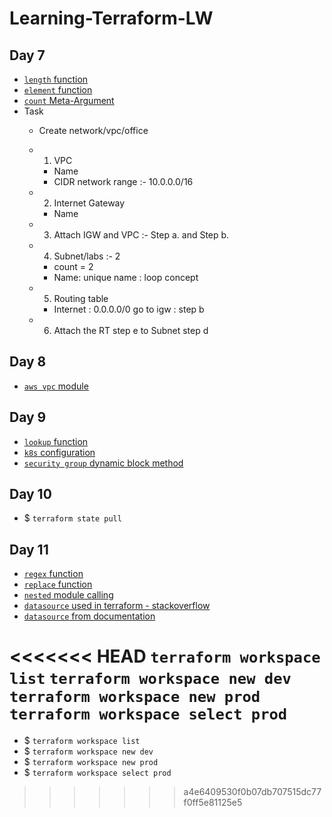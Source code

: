 # Learning-Terraform-LW

## Day 7

* [`length` function](https://www.terraform.io/docs/language/functions/length.html)
* [`element` function](https://www.terraform.io/docs/language/functions/element.html)
* [`count` Meta-Argument](https://www.terraform.io/docs/language/meta-arguments/count.html)
* Task
  * Create network/vpc/office
  * 1. VPC
    * Name
    * CIDR network range :- 10.0.0.0/16
  
  * 2. Internet Gateway
    * Name
  
  * 3. Attach IGW and VPC :- Step  a. and Step b.

  * 4. Subnet/labs :- 2
    * count = 2
    * Name: unique name : loop concept
  
  * 5. Routing table
    * Internet : 0.0.0.0/0 go to igw : step b

  * 6. Attach the RT step e to Subnet step d

## Day 8

* [`aws vpc` module](https://registry.terraform.io/modules/terraform-aws-modules/vpc/aws/latest)

## Day 9

* [`lookup` function](https://www.terraform.io/docs/language/functions/lookup.html)
* [`k8s` configuration](https://registry.terraform.io/providers/hashicorp/kubernetes/latest/docs)
* [`security group` dynamic block method](https://registry.terraform.io/providers/hashicorp/aws/latest/docs/resources/security_group)

## Day 10

* $ `terraform state pull`

## Day 11

* [`regex` function](https://www.terraform.io/docs/language/functions/regex.html)
* [`replace` function](https://www.terraform.io/docs/language/functions/replace.html)
* [`nested` module calling](https://stackoverflow.com/questions/54324265/terraform-nested-module-calling-and-outputs)
* [`datasource` used in terraform - stackoverflow](https://stackoverflow.com/questions/47721602/how-are-data-sources-used-in-terraform)
* [`datasource` from documentation](https://www.terraform.io/docs/language/data-sources/index.html)

<<<<<<< HEAD
`terraform workspace list`
`terraform workspace new dev`
`terraform workspace new prod`
`terraform workspace select prod`
=======

* $ `terraform workspace list`
* $ `terraform workspace new dev`
* $ `terraform workspace new prod`
* $ `terraform workspace select prod`
>>>>>>> a4e6409530f0b07db707515dc77f0ff5e81125e5
